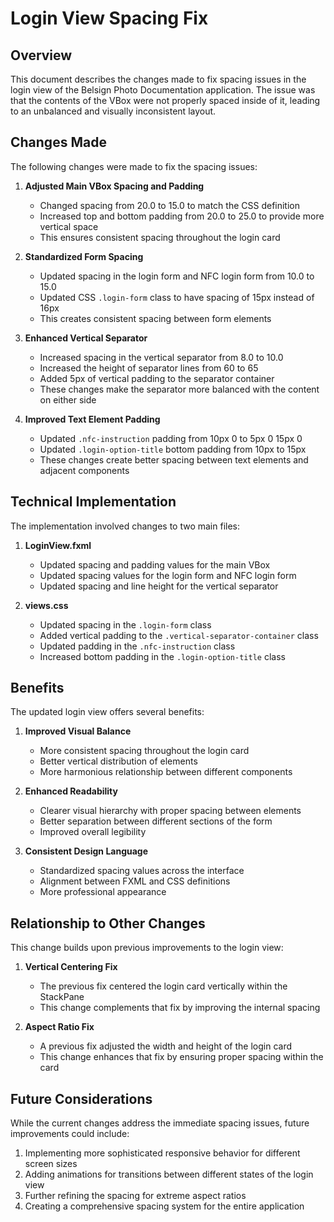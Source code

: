 # Login View Spacing Fix

## Overview

This document describes the changes made to fix spacing issues in the login view of the Belsign Photo Documentation application. The issue was that the contents of the VBox were not properly spaced inside of it, leading to an unbalanced and visually inconsistent layout.

## Changes Made

The following changes were made to fix the spacing issues:

1. **Adjusted Main VBox Spacing and Padding**
   - Changed spacing from 20.0 to 15.0 to match the CSS definition
   - Increased top and bottom padding from 20.0 to 25.0 to provide more vertical space
   - This ensures consistent spacing throughout the login card

2. **Standardized Form Spacing**
   - Updated spacing in the login form and NFC login form from 10.0 to 15.0
   - Updated CSS `.login-form` class to have spacing of 15px instead of 16px
   - This creates consistent spacing between form elements

3. **Enhanced Vertical Separator**
   - Increased spacing in the vertical separator from 8.0 to 10.0
   - Increased the height of separator lines from 60 to 65
   - Added 5px of vertical padding to the separator container
   - These changes make the separator more balanced with the content on either side

4. **Improved Text Element Padding**
   - Updated `.nfc-instruction` padding from 10px 0 to 5px 0 15px 0
   - Updated `.login-option-title` bottom padding from 10px to 15px
   - These changes create better spacing between text elements and adjacent components

## Technical Implementation

The implementation involved changes to two main files:

1. **LoginView.fxml**
   - Updated spacing and padding values for the main VBox
   - Updated spacing values for the login form and NFC login form
   - Updated spacing and line height for the vertical separator

2. **views.css**
   - Updated spacing in the `.login-form` class
   - Added vertical padding to the `.vertical-separator-container` class
   - Updated padding in the `.nfc-instruction` class
   - Increased bottom padding in the `.login-option-title` class

## Benefits

The updated login view offers several benefits:

1. **Improved Visual Balance**
   - More consistent spacing throughout the login card
   - Better vertical distribution of elements
   - More harmonious relationship between different components

2. **Enhanced Readability**
   - Clearer visual hierarchy with proper spacing between elements
   - Better separation between different sections of the form
   - Improved overall legibility

3. **Consistent Design Language**
   - Standardized spacing values across the interface
   - Alignment between FXML and CSS definitions
   - More professional appearance

## Relationship to Other Changes

This change builds upon previous improvements to the login view:

1. **Vertical Centering Fix**
   - The previous fix centered the login card vertically within the StackPane
   - This change complements that fix by improving the internal spacing

2. **Aspect Ratio Fix**
   - A previous fix adjusted the width and height of the login card
   - This change enhances that fix by ensuring proper spacing within the card

## Future Considerations

While the current changes address the immediate spacing issues, future improvements could include:

1. Implementing more sophisticated responsive behavior for different screen sizes
2. Adding animations for transitions between different states of the login view
3. Further refining the spacing for extreme aspect ratios
4. Creating a comprehensive spacing system for the entire application